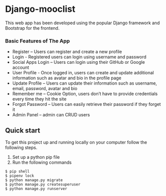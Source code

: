 # Django-mooclist
 This web app has been developed using the popular Django framework and Bootstrap for the frontend.


### Basic Features of The App

* Register – Users can register and create a new profile
* Login - Registered users can login using username and password
* Social Apps Login – Users can login using their GitHub or Google account
* User Profile - Once logged in, users can create and update additional information such as avatar and bio in the profile page
* Update Profile – Users can update their information such as username, email, password, avatar and bio
* Remember me – Cookie Option, users don’t have to provide credentials every time they hit the site
* Forgot Password – Users can easily retrieve their password if they forget it
* Admin Panel – admin can CRUD users

## Quick start

To get this project up and running locally on your computer follow the following steps.
1. Set up a python pip file
2. Run the following commands
```
$ pip shell
$ pipenv lock
$ python manage.py migrate
$ python manage.py createsuperuser
$ python manage.py runserver
```

